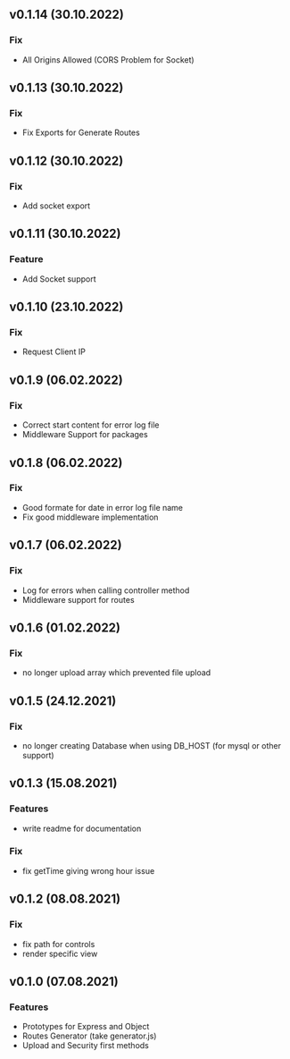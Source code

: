 ## v0.1.14 (30.10.2022)

### Fix

- All Origins Allowed (CORS Problem for Socket)

## v0.1.13 (30.10.2022)

### Fix

- Fix Exports for Generate Routes

## v0.1.12 (30.10.2022)

### Fix

- Add socket export

## v0.1.11 (30.10.2022)

### Feature

- Add Socket support

## v0.1.10 (23.10.2022)

### Fix

- Request Client IP

## v0.1.9 (06.02.2022)

### Fix

- Correct start content for error log file
- Middleware Support for packages

## v0.1.8 (06.02.2022)

### Fix

- Good formate for date in error log file name
- Fix good middleware implementation

## v0.1.7 (06.02.2022)

### Fix

- Log for errors when calling controller method
- Middleware support for routes

## v0.1.6 (01.02.2022)

### Fix

- no longer upload array which prevented file upload

## v0.1.5 (24.12.2021)

### Fix

- no longer creating Database when using DB_HOST (for mysql or other support)

## v0.1.3 (15.08.2021)

### Features

- write readme for documentation

### Fix

- fix getTime giving wrong hour issue

## v0.1.2 (08.08.2021)

### Fix

- fix path for controls
- render specific view

## v0.1.0 (07.08.2021)

### Features

- Prototypes for Express and Object
- Routes Generator (take generator.js)
- Upload and Security first methods